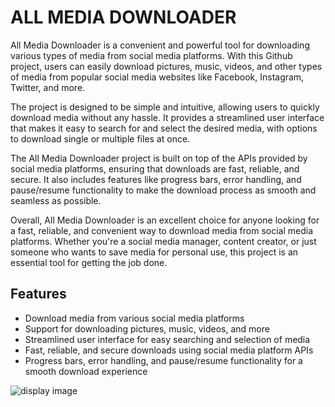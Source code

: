 # ALL MEDIA DOWNLOADER
All Media Downloader is a convenient and powerful tool for downloading various types of media from social media platforms. With this Github project, users can easily download pictures, music, videos, and other types of media from popular social media websites like Facebook, Instagram, Twitter, and more.

The project is designed to be simple and intuitive, allowing users to quickly download media without any hassle. It provides a streamlined user interface that makes it easy to search for and select the desired media, with options to download single or multiple files at once.

The All Media Downloader project is built on top of the APIs provided by social media platforms, ensuring that downloads are fast, reliable, and secure. It also includes features like progress bars, error handling, and pause/resume functionality to make the download process as smooth and seamless as possible.

Overall, All Media Downloader is an excellent choice for anyone looking for a fast, reliable, and convenient way to download media from social media platforms. Whether you're a social media manager, content creator, or just someone who wants to save media for personal use, this project is an essential tool for getting the job done.


## Features
- Download media from various social media platforms
- Support for downloading pictures, music, videos, and more
- Streamlined user interface for easy searching and selection of media
- Fast, reliable, and secure downloads using social media platform APIs
- Progress bars, error handling, and pause/resume functionality for a smooth download experience

![display image](ui.png)
